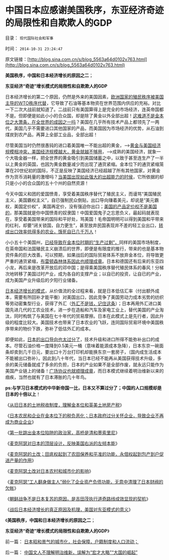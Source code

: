 # 中国日本应感谢美国秩序，东亚经济奇迹的局限性和自欺欺人的GDP

目录： `现代国际社会和军事` 

时间： `2014-10-31 23:24:47` 

原文链接：[http://blog.sina.com.cn/s/blog_5563a64d0102v763.html](http://blog.sina.com.cn/s/blog_5563a64d0102v763.html)

**美国秩序，中国和日本经济增长的原因之二**；

**东亚经济“奇迹”增长模式的局限性和自欺欺人的GDP**

日本经济增长的第二个原因，仍然是外来的美国因素，[欧洲国家的殖民秩序被美国主导的WTO秩序代替](../../../2014/3/8/印度中国的衰落，与美国德国崛起，两者间的共同机理.md)，它导致了石油等基本物资在世界范围内供应的充裕。对比一下二次大战前就知道了。二战前只有美国算得上是完全的市场经济，连英帝国都不是。但即便是如此小小的合众国，却是除了黄金以外全部出超！[这难道不是金本位之大萧条，在全世界的成因之一吗](../../../2014/9/19/现代经济学的“现代≠科学”，奥地利学派的错误，及凯恩斯中的正确.md)？美国在几乎所有技术产品上都领先了一两代，美国几乎不需要进口其他国家的产品，而美国因为市场经济的优势，从石油到煤炭到农产品，再算上全部工业品，全部出超！

尽管美国当时仍然很愚钝的进口着美国唯一不能出超的黄金，——>[黄金与美国经济规模相冲突，美国经济规模越大，黄金就越不够用](../../../2014/4/13/贸易归宿定理解释的金本位和二次大战.md)，——>成熟的美国经济，就象一个大吸金器一样，把全世界的黄金吸引到美国储蓄之中，以致于甚至连生产了一半以上黄金的英国，也因为黄金数量减少而出现了通货紧缩。金本位下的通货紧缩笼罩在20世纪初的国际，不正是反映了美国经济已经超越了所有其他国家，对黄金作为货币消耗量的激增吗？[当美国出现如此强大的出超能力的时侯](../../../2011/1/7/美国的制度优势是完全竞争.md)，它所依据的却只是小小的合众国的五十个州的自然资源！

今天中国义和团的爱国愤青，享受着美国秩序替代了殖民主义，而谩骂“美国殖民主义，美国霸权主义”，自已强制民众倒贴，出口导向赚着美元，却说是“美元霸权，美国定价权”，美国再定价，没有强迫你出口；[美国的产品定价权不是美国的](../../../2014/4/12/自由地区为何贸易优势（定价权）？.md)，那美国就是你中国愤青的奴隶国！中国爱国鬼子之忘恩负义，最起码就表现在，享受着美国带来的国际和平好处，骂美国！毛帝国明明可以得到美国和平带来的红利，却要“闭关锁国，自力更生”，甚至放弃民国表现并不差的轻工业出口，[转成出口效率低得多的农业，饿死自已几千万人](../../../2009/8/2/英属孟加拉两次大饥荒和经济学家的良心.md)！

小小五十个美国州，[已经导致在金本位时期的“生产过剩”，](../../../2014/2/25/金本位制度下的进行性加税直到崩溃，大萧条，明朝.md)同样的美国市场制度，在英帝国和法国殖民主义崩溃后的世界，即便是有限度的推行，带来的也是基本物资件条的巨大改善。可以预期，如果战后的国际贸易体系不放弃金本位，将导致更严重的通货紧缩，[布雷顿森林体系因此也顺理成章](../../../2014/4/26/贸易归宿原理，金本位的逻辑，美元替代金本位的逻辑；.md)。日本和德国还有后来的东亚四小龙，再后来是改革开放后的邓中国；是得乘美国秩序替代殖民体系的春风！分梯次地转移了美国过时产业，成为各自的支撑产业；以自已的投资，让自已的产业，成为美国产业升级后的夕阳行业储备。

[日本经济增长的模式](../../../2014/9/6/日本模式的行政垄断不除，所有改革都是换汤不换药.md)，从价值流的全过程来看，就是日本低估汇率（付出额外成本，需要有所回补才能平衡）对美国出口，因此竞争了美国劳动力成本劣势的纺织等劳动密集型行业，获得了外汇（[外汇不是钱，记住这条](http://darthvad.blog.sohu.com/162201079.html)）；日本再用外汇进口美国先进几代的工农业技术，进一步在造船和汽车及家电工业上，替代美国的产业淘汰，同时构筑了与美国在七十年代的贸易摩擦。日本在此模式上是先行者，因此升级的程度比较大。美国技术也带来了日本农业的飞跃，连同国际贸易环境中美国秩序带来的物价下跌，弥补了低估外汇的成本。

即便如此，[日本的出口导向也太过分了](../../../2014/8/27/日本模式带动着中国改革，成为国进民退的大倒退；.md)，技术升级和进口所得不能弥补出口的成本。尽管石油价格一度降到0.5美元一桶（意味着能源成本急降），日本东京一碗面条却卖到几千日元，要出口十万台打印机却能换东京一套房子，（国内成生活成本不能被出口弥补）。因此到八十年代，当日本已经不能再从美国获得技术升级，多余的美元储备就成了多余的负担，日本的产业如果不是全部作废，就永远只能作为美国产业链上的储备！[广场协议也就顺理成章](../../../2011/1/17/广场协议德国马克和日元的冰火两重天.md)，而日本模式继续着明治维新以来的痼疾，当然也就有了日本滞胀的几十年鸟。

**ps:与学习日本模式的中华新帝国一比，日本又不算过分了；中国的人口规模却是日本的十倍以上**！

《[从旧日本的土地税收制度，理解金本位和英美土地房产税](../../../2014/10/22/从旧日本的土地税收制度，理解金本位和英美土地房产税.md)》

《[日本农民和企业在金本位下的税负恶化；日本政府过分关怀企业，导致企业不再成为商业企业](../../../2014/10/23/日本农民和企业在金本位下的税负恶化.md)》

《[第一批跳出金本位陷阱的政治家，高桥是清和墨索里尼](../../../2014/10/24/高桥是清和墨索里尼,第一批跳出金本位陷阱的政治家.md)》

《[麦克阿瑟对日本的顶层设计，反映美国右派的左倾本能](../../../2014/10/25/麦克阿瑟对日本的顶层设计，反映美国右派的左倾本能.md)》

《[麦克阿瑟的土改；田底权起到了农田保养和平准的功能，永佃权起到包产到户促进产量的作用](../../../2014/10/26/传统农业中的田底权，麦克阿瑟的土改.md)》

《[麦克阿瑟土改对日本农村和城市化的影响](../../../2014/10/27/麦克阿瑟土改对日本农村和城市化的影响.md)》

《[麦克阿瑟“工人翻身做主人”弱化了企业资产负债功能，无意中清理了日本财阀的欠帐](../../../2014/10/28/麦克阿瑟的左倾改革，道奇路线的拨乱反正.md)》

《[朝鲜战争不是日本复苏的原因，是吉田茂执行道奇路线成效显现的契机](../../../2014/10/29/朝鲜战争不是日本复苏的原因.md)》

《[战后日本经济增长的真正原因及机理，美国对东亚模式的意义](../../../2014/10/30/战后日本经济增长的真正原因及机理.md)》

《**美国秩序，中国和日本经济增长的原因之二**；

**东亚经济“奇迹”增长模式的局限性和自欺欺人的GDP**》

前一篇： [日本昭和景气的城市化，社会保障，户籍制度和人口流动；](../../../2014/11/1/日本昭和景气的城市化，社会保障，户籍制度和人口流动；.md)

后一篇： [中国文人不理解明治维新，误解为“宏才大略”“大国的崛起”](../../../2014/9/29/中国文人不理解明治维新，误解为“宏才大略”“大国的崛起”.md)

